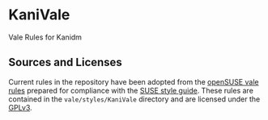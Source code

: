 # KaniVale

Vale Rules for Kanidm

## Sources and Licenses

Current rules in the repository have been adopted from the [openSUSE vale rules](https://github.com/openSUSE/suse-vale-styleguide) prepared for compliance with the [SUSE style guide](https://documentation.suse.com/style/current/html/docu_styleguide/index.html).
These rules are contained in the ``vale/styles/KaniVale`` directory and are licensed under the [GPLv3](https://github.com/openSUSE/suse-vale-styleguide).
